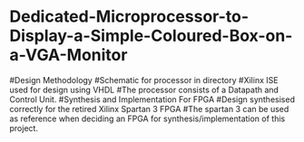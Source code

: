 # Dedicated-Microprocessor-to-Display-a-Simple-Coloured-Box-on-a-VGA-Monitor

#Design Methodology
#Schematic for processor in directory
#Xilinx ISE used for design using VHDL
#The processor consists of a Datapath and Control Unit.
#Synthesis and Implementation For FPGA
#Design synthesised correctly for the retired Xilinx Spartan 3 FPGA
#The spartan 3 can be used as reference when deciding an FPGA for synthesis/implementation of this project.
